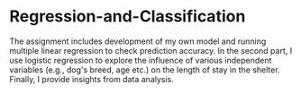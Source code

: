 # Regression-and-Classification

The assignment includes development of my own model and running multiple linear regression to check prediction accuracy. In the second part, I use logistic regression to explore the influence of various independent variables (e.g., dog's breed, age etc.) on the length of stay in the shelter. Finally, I provide insights from data analysis.
